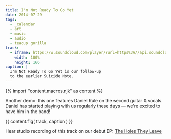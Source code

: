 ```yaml
---
title: I'm Not Ready To Go Yet
date: 2014-07-29
tags:
  - _calendar
  - art
  - music
  - audio
  - teacup gorilla
track:
  - iframe: https://w.soundcloud.com/player/?url=https%3A//api.soundcloud.com/tracks/159561832&amp;color=ff0000&amp;auto_play=false&amp;hide_related=false&amp;show_comments=true&amp;show_user=true&amp;show_reposts=false
    width: 100%
    height: 166
caption: |
  I'm Not Ready To Go Yet is our follow-up
  to the earlier Suicide Note.
---
```

{% import "content.macros.njk" as content %}

Another demo:
this one features Daniel Rule on the second guitar & vocals.
Daniel has started playing with us regularly these days —
we're excited to have him in the band!

{{ content.fig(
  track,
  caption
) }}

Hear studio recording of this track
on our debut EP:
[The Holes They Leave](/projects/holes-they-leave/)
